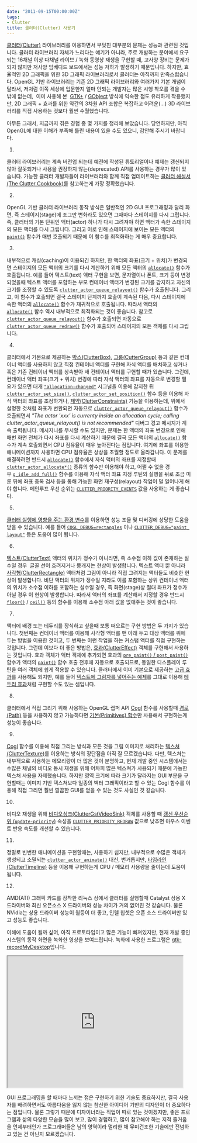 ```yaml
---
date: "2011-09-15T00:00:00Z"
tags:
- Clutter
title: 클러터(Clutter) 사용기
---
```


[클러터(Clutter)](http://www.clutter-project.org/) 라이브러리를 이용하면서 부딪친 대부분의 문제는 성능과 관련된 것입니다. 클러터 라이브러리 자체가 느리다는 얘기가 아니라, 주로 개발하는 분야에서 요구되는 16채널 이상 다채널 라이브 / 녹화 동영상 재생을 구현할 때, 고사양 장비는 문제가 되지 않지만 저사양 임베디드 보드에서는 성능 저하가 발생하기 때문입니다. 하지만, 효율적인 2D 그래픽을 위한 3D 그래픽 라이브러리로서 클러터는 아직까지 만족스럽습니다. OpenGL 기반 라이브러리는 기존 2D 그래픽 라이브러리와 여러가지 기본 개념이 달라서, 저처럼 이쪽 세상에 입문한지 얼마 안되는 개발자는 많은 시행 착오를 겪을 수 밖에 없는데,  이미 사용해 본  [GTK+](http://www.gtk.org/) / [GObject](http://developer.gnome.org/gobject/stable/) 방식에 익숙한 점도 유리하게 작용했지만, 2D 그래픽 + 효과를 위한 약간의 3차원 API 조합은 복잡하고 어려운(...) 3D 라이브러리를 직접 사용하는 것보다 훨씬 수월했습니다.

아무튼 그래서, 지금까지 겪은 경험 중 몇 가지를 정리해 보았습니다. 당연하지만, 아직 OpenGL에 대한 이해가 부족해 틀린 내용이 있을 수도 있으니, 감안해 주시기 바랍니다.

1.
 클러터 라이브러리는 계속 버전업 되는데 예전에 작성된 튜토리얼이나 예제는 갱신되지 않아 잘못되거나 사용을 권장하지 않는(deprecated) API를 사용하는 경우가 많이 있습니다. 가능한 클러터 개발자들이 라이브러리와 함께 직접 업데이트하는 [클러터 해설서(The Clutter Cookbook)](http://docs.clutter-project.org/docs/clutter-cookbook/1.0/)를 참고하는게 가장 정확했습니다.

2.
 OpenGL 기반 클러터 라이브러리 동작 방식은 일반적인 2D GUI 프로그래밍과 달리 화면, 즉 스테이지(stage)에 조그만 변화라도 있으면 그때마다 스테이지를 다시 그립니다. 즉, 클러터의 기본 단위인 액터(actor) 하나가 다시 그려져야 하면 액터가 속한 스테이지의 모든 액터를 다시 그립니다. 그리고 이로 인해 스테이지에 보이는 모든 액터의 [`paint()`](http://docs.clutter-project.org/docs/clutter/stable/ClutterActor.html#ClutterActorClass) 함수가 매번 호출되기 때문에 이 함수를 최적화하는 게 매우 중요합니다.

3.
 내부적으로 캐싱(caching)이 이용되긴 하지만, 한 액터의 좌표(크기 + 위치)가 변경되면 스테이지의 모든 액터의 크기를 다시 계산하기 위해 모든 액터의 [`allocate()`](http://docs.clutter-project.org/docs/clutter/stable/ClutterActor.html#ClutterActorClass) 함수가 호출됩니다. 예를 들어 텍스트(text) 액터 구현을 보면, 문자열이나 폰트, 크기 등이 변경되었을때 텍스트 액터를 포함하는 부모 컨테이너 액터가 변경된 크기를 감지하고 자신의 크기를 조정할 수 있도록 [`clutter_actor_queue_relayout()`](http://docs.clutter-project.org/docs/clutter/stable/ClutterActor.html#clutter-actor-queue-relayout) 함수가 호출됩니다. 그리고, 이 함수가 호출되면 결국 스테이지 단계까지 호출이 계속된 다음, 다시 스테이지에 속한 액터의 [`allocate()`](http://docs.clutter-project.org/docs/clutter/stable/ClutterActor.html#ClutterActorClass) 함수가 재귀적으로 호출됩니다. 따라서 액터의 [`allocate()`](http://docs.clutter-project.org/docs/clutter/stable/ClutterActor.html#ClutterActorClass) 함수 역시 내부적으로 최적화되는 것이 좋습니다. 참고로 [`clutter_actor_queue_relayout()`](http://docs.clutter-project.org/docs/clutter/stable/ClutterActor.html#clutter-actor-queue-relayout) 함수가 호출되면 자동으로 [`clutter_actor_queue_redraw()`](http://docs.clutter-project.org/docs/clutter/stable/ClutterActor.html#clutter-actor-queue-redraw) 함수가 호출되어 스테이지의 모든 객체를 다시 그립니다.

4.
 클러터에서 기본으로 제공하는 [박스(ClutterBox)](http://docs.clutter-project.org/docs/clutter/stable/ClutterBox.html), [그룹(CutterGroup)](http://docs.clutter-project.org/docs/clutter/stable/ClutterGroup.html) 등과 같은 컨테이너 액터를 사용하지 않고 직접 컨테이너 액터를 구현해 자식 액터를 배치하고 싶거나 혹은 기존 컨테이너 액터를 상속받아 새 컨테이너 액터를 구현할 때가 있습니다. 그런데, 컨테이너 액터 좌표(크기 + 위치) 변경에 따라 자식 액터의 좌표를 자동으로 변경할 필요가 있으면 대개 [`"allocation-changed"`](http://docs.clutter-project.org/docs/clutter/stable/ClutterActor.html#ClutterActor-allocation-changed) 시그널을 이용해 감지한 뒤 [`clutter_actor_set_size()`](http://docs.clutter-project.org/docs/clutter/stable/ClutterActor.html#clutter-actor-set-size), [`clutter_actor_set_position()`](http://docs.clutter-project.org/docs/clutter/stable/ClutterActor.html#clutter-actor-set-position) 함수 등을 이용해 자식 액터의 좌표를 조정하거나, [제약(ClutterConstraints)](http://docs.clutter-project.org/docs/clutter/stable/ClutterConstraint.html) 기능을 이용하는데, 위에서 설명한 것처럼 좌표가 변환되면 자동으로 [`clutter_actor_queue_relayout()`](http://docs.clutter-project.org/docs/clutter/stable/ClutterActor.html#clutter-actor-queue-relayout) 함수가 호출되면서 *"The actor 'xxx' is currenty inside an allocation cycle; calling clutter\_actor\_queue\_relayout() is not recommended"* 디버그 경고 메시지가 계속 출력됩니다. 메시지니를 무시할 수도 있지만, 문제는 한 액터의 좌표 변경으로 인해 매번 화면 전체가 다시 좌표를 다시 계산하기 때문에 결국 모든 액터의 [`allocate()`](http://docs.clutter-project.org/docs/clutter/stable/ClutterActor.html#ClutterActorClass) 함수가 계속 호출되면서 CPU 점유율이 매우 높아진다는 점입니다. 여기에 좌표를 이용한 애니메이션까지 사용하면 CPU 점유율은 상상을 초월할 정도로 올라갑니다. 이 문제를 해결하려면 반드시 [`allocate()`](http://docs.clutter-project.org/docs/clutter/stable/ClutterActor.html#ClutterActorClass) 함수에서 자식 액터의 좌표를 지정할때 [`clutter_actor_allocate*()`](http://docs.clutter-project.org/docs/clutter/stable/ClutterActor.html#clutter-actor-allocate) 종류의 함수만 이용해야 하고, 어쩔 수 없을 경우 [`g_idle_add_full()`](http://developer.gnome.org/glib/stable/glib-The-Main-Event-Loop.html#g-idle-add-full) 함수를 이용해 자식 액터 좌표 지정 루틴의 실행을 뒤로 조금 미룬 뒤에 좌표 중복 검사 등을 통해 가능한 화면 재구성(relayout) 작업이 덜 일어나게 해야 합니다. 메인루프 우선 순위는 [`CLUTTER_PRIORITY_EVENTS`](http://docs.clutter-project.org/docs/clutter/stable/clutter-Events.html#CLUTTER-PRIORITY-EVENTS:CAPS) 값을 사용하는 게 좋습니다.

5.
 [클러터 실행에 영향을 주는 환경 변수](http://docs.clutter-project.org/docs/clutter/stable/running-clutter.html)를 이용하면 성능 조율 및 디버깅에 상당한 도움을 받을 수 있습니다. 예를 들어 [`COGL_DEBUG=rectangles`](http://wiki.clutter-project.org/wiki/ClutterProfiling#Are_you_drawing_actors_unnecessarily.3F) 이나 [`CLUTTER_DEBUG="paint layout"`](http://docs.clutter-project.org/docs/clutter/stable/running-clutter.html) 등은 도움이 많이 됩니다.

6.
 [텍스트(ClutterText)](http://docs.clutter-project.org/docs/clutter/stable/ClutterText.html) 액터의 위치가 정수가 아니라면, 즉 소수점 이하 값이 존재하는 실수일 경우  글꼴 선이 흐려지거나 뭉개지는 현상이 발생합니다. 텍스트 액터 뿐 아니라 [사각형(ClutterRectangle)](http://docs.clutter-project.org/docs/clutter/stable/ClutterRectangle.html) 액터처럼 그림이 아니라 직접 그려지는 액터들도 비슷한 현상이 발생합니다. 비단 액터의 위치가 정수일 지라도 이를 포함하는 상위 컨테이너 액터의 위치가 소수점 이하를 포함하는 실수일 경우, 즉 화면(stage)상 절대 좌표가 정수가 아닐 경우 이 현상이 발생합니다. 따라서 액터의 좌표를 계산해서 지정할 경우 반드시 [`floor()`](http://www.manpagez.com/man/3/floor/) / [`ceil()`](http://www.manpagez.com/man/3/ceil/) 등의 함수를 이용해 소수점 아래 값을 없애주는 것이 좋습니다.

7.
 액터에 배경 또는 테두리를 장식하고 싶을때 보통 떠오르는 구현 방법은 두 가지가 있습니다. 첫번째는 컨테이너 액터를 이용해 사각형 액터를 맨 아래 두고 대상 액터를 위에 두는 방법을 이용한 것이고, 두 번째는 이런 작업을 하는 커스텀 액터를 직접 구현하는 것입니다. 그런데 이보다 더 좋은 방법은, [효과(ClutterEffect)](http://docs.clutter-project.org/docs/clutter/stable/ClutterEffect.html) 객체를 구현해서 사용하는 것입니다. 효과 객체가 액터 객체에 추가되면 효과의 [`pre_paint()` / `post_paint()`](http://docs.clutter-project.org/docs/clutter/stable/ClutterEffect.html#ClutterEffectClass) 함수가 액터의 [`paint()`](http://docs.clutter-project.org/docs/clutter/stable/ClutterActor.html#ClutterActorClass) 함수 호출 전후에 자동으로 호출되므로, 동일한 디스플레이 루틴을 여러 객체에 쉽게 적용할 수 있습니다. 클러터에서 이미 기본으로 제공하는 [고급 효과](http://docs.clutter-project.org/docs/clutter/stable/ch07.html)를 사용해도 되지만, 예를 들어 [텍스트에 그림자를 넣어주는 예제](http://docs.clutter-project.org/docs/clutter/stable/ClutterEffect.html)를 그대로 이용해 [테두리 효과](http://docs.clutter-project.org/docs/clutter-cookbook/1.0/effects-basic.html)처럼 구현할 수도 있는 셈입니다.

8.
 클러터에서 직접 그리기 위해 사용하는 OpenGL 랩퍼 API [Cogl](http://docs.clutter-project.org/docs/cogl/stable/) 함수를 사용할때 [경로(Path)](http://docs.clutter-project.org/docs/cogl/stable/cogl-Path-Primitives.html) 등을 사용하지 않고 가능하다면 [기본(Primitives) 함수](http://docs.clutter-project.org/docs/cogl/stable/cogl-Primitives.html)만 사용해서 구현하는게 성능이 좋습니다.

9.
 [Cogl](http://docs.clutter-project.org/docs/cogl/stable/) 함수를 이용해 직접 그리는 방식과 모든 것을 그림 이미지로 처리하는 [텍스쳐(ClutterTexture)](http://docs.clutter-project.org/docs/clutter/stable/ClutterTexture.html)를 이용하는 방식의 장단점을 아직 잘 모르겠습니다. 다만, 텍스쳐는 내부적으로 사용하는 메모리량이 더 많은 것이 분명하고, 현재 개발 중인 시스템에서는 수많은 채널의 비디오 동시 재생을 위해 어차피 많은 텍스쳐가 사용되기 때문에 가능한 텍스쳐 사용을 자제했습니다. 하지만 영역 크기에 따라 크기가 달라지는 GUI 부분을 구현할때는 이미지 기반 텍스쳐보다 일종의 벡터 그래픽이라고 할 수 있는 Cogl 함수를 이용해 직접 그리면 훨씬 깔끔한 GUI를 얻을 수 있는 것도 사실인 것 같습니다.

10.
 비디오 재생을 위해 [비디오싱크(ClutterGstVideoSink)](http://developer.gnome.org/clutter-gst/1.3/ClutterGstVideoSink.html) 객체를 사용할 때 [갱신 우선순위 (`update-priority`)](http://developer.gnome.org/clutter-gst/1.3/ClutterGstVideoSink.html#ClutterGstVideoSink--update-priority) 속성을 [`CLUTTER_PRIORITY_REDRAW`](http://docs.clutter-project.org/docs/clutter/stable/clutter-Events.html#CLUTTER-PRIORITY-REDRAW:CAPS) 값으로 낮추면 마우스 이벤트 반응 속도를 개선할 수 있습니다.

11.
 정말로 빈번한 애니메이션을 구현할때는, 사용하기 쉽지만, 내부적으로 수많은 객체가 생성되고 소멸되는 [`clutter_actor_animate()`](http://docs.clutter-project.org/docs/clutter/stable/clutter-Implicit-Animations.html#clutter-actor-animate) 대신, 번거롭지만, [타임라인(ClutterTimeline)](http://docs.clutter-project.org/docs/clutter/stable/ClutterTimeline.html) 등을 이용해 구현하는게 CPU / 메모리 사용량을 줄이는데 도움이 됩니다.

12.
 AMD(ATI) 그래픽 카드를 장착한 리눅스 상에서 클러터를 실행할때 Catalyst 상용 X 드라이버와 최신 오픈소스 X 드라이버와 성능 차이가 거의 없어진 것 같습니다. 물론 NVidia는 상용 드라이버 성능이 월등이 더 좋고, 인텔 칩셋은 오픈 소스 드라이버만 있고 성능도 좋습니다.

이해에 도움이 될까 싶어, 아직 프로토타입이고 많은 기능이 빠져있지만, 현재 개발 중인 시스템의 동작 화면을 녹화한 영상을 보여드립니다. 녹화에 사용한 프로그램은 [gtk-recordMyDesktop](http://recordmydesktop.sourceforge.net/about.php)입니다.

<iframe width="480" height="360" src="http://www.youtube.com/embed/1w0fjm0MYo8"></iframe>

GUI 프로그래밍을 할 때마다 느끼는 점은 구현하기 위한 기술도 중요하지만, 결국 사용자를 배려하면서도 아름다움을 잃지 않는 참신한 아이디어 기반의 디자인이 더 중요하다는 점입니다. 물론 그렇기 때문에 디자이너라는 직업이 따로 있는 것이겠지만, 좋은 프로그램과 삶의 다양한 모습을 많이 보고, 많이 경험하고, 많이 참고해야 하는 지적 즐거움을 언제부터인가 프로그래머들은 남의 영역이라 멀리한 채 무미건조한 기술에만 전념하고 있는 건 아닌지 모르겠습니다.
